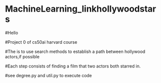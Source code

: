 # MachineLearning_linkhollywoodstars
#Hello

#Project 0 of cs50ai harvard course

#The is to use search methods to establish a path between hollywood actors,if possible

#Each step consists of finding a film that two actors both starred in.

#see degree.py and util.py to execute code
